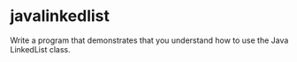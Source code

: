 # javalinkedlist
Write a program that demonstrates that you understand how to use the Java LinkedList class.
